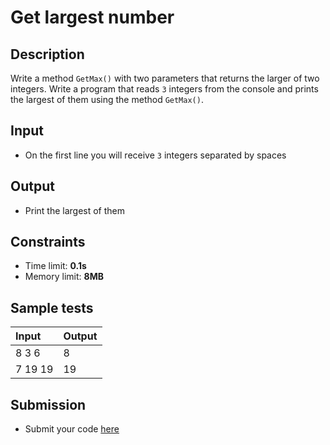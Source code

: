 # Get largest number

## Description
Write a method `GetMax()` with two parameters that returns the larger of two integers.
Write a program that reads `3` integers from the console and prints the largest of them using the method `GetMax()`.

## Input
- On the first line you will receive `3` integers separated by spaces

## Output
- Print the largest of them

## Constraints
- Time limit: **0.1s**
- Memory limit: **8MB**

## Sample tests

| Input   | Output |
|:--------|:-------|
| 8 3 6   | 8      |
| 7 19 19 | 19     |

## Submission
- Submit your code [here](http://bgcoder.com/Contests/Compete/Index/317#1)

